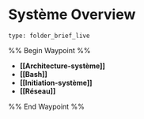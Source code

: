 # Système Overview
 
```ccard
type: folder_brief_live
```
 
%% Begin Waypoint %%
- **[[Architecture-système]]**
- **[[Bash]]**
- **[[Initiation-système]]**
- **[[Réseau]]**

%% End Waypoint %%